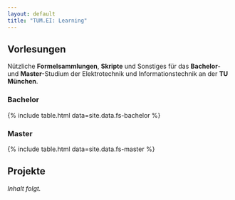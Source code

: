```yaml
---
layout: default
title: "TUM.EI: Learning"
---
```

## Vorlesungen ##

Nützliche **Formelsammlungen**, **Skripte** und Sonstiges für das **Bachelor**- und **Master**-Studium der Elektrotechnik und Informationstechnik an der **TU München**.

### Bachelor ###
{% include table.html data=site.data.fs-bachelor %}

### Master ###
{% include table.html data=site.data.fs-master %}

## Projekte ##
*Inhalt folgt.*
